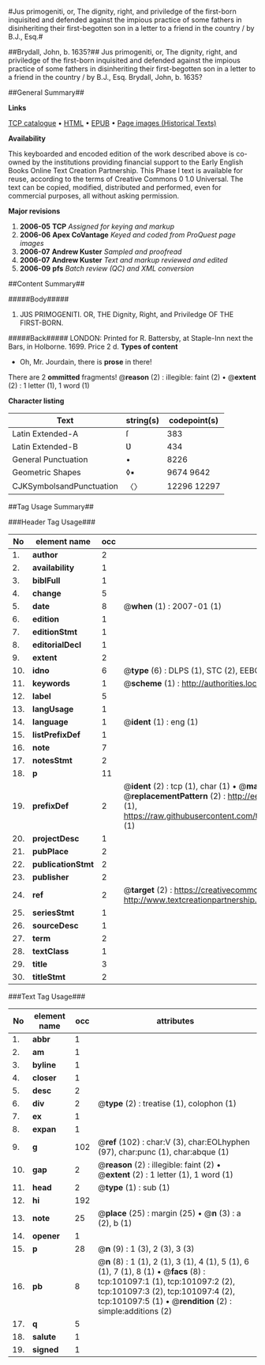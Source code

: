 #Jus primogeniti, or, The dignity, right, and priviledge of the first-born inquisited and defended against the impious practice of some fathers in disinheriting their first-begotten son in a letter to a friend in the country / by B.J., Esq.#

##Brydall, John, b. 1635?##
Jus primogeniti, or, The dignity, right, and priviledge of the first-born inquisited and defended against the impious practice of some fathers in disinheriting their first-begotten son in a letter to a friend in the country / by B.J., Esq.
Brydall, John, b. 1635?

##General Summary##

**Links**

[TCP catalogue](http://www.ota.ox.ac.uk/tcp/)  • 
[HTML](http://tei.it.ox.ac.uk/tcp/Texts-HTML/free/A29/A29948.html)  • 
[EPUB](http://tei.it.ox.ac.uk/tcp/Texts-EPUB/free/A29/A29948.epub) • 
[Page images (Historical Texts)](https://data.historicaltexts.jisc.ac.uk/view?pubId=eebo-13660050e&pageId=eebo-13660050e-101097-1)

**Availability**

This keyboarded and encoded edition of the
	       work described above is co-owned by the institutions
	       providing financial support to the Early English Books
	       Online Text Creation Partnership. This Phase I text is
	       available for reuse, according to the terms of Creative
	       Commons 0 1.0 Universal. The text can be copied,
	       modified, distributed and performed, even for
	       commercial purposes, all without asking permission.

**Major revisions**

1. __2006-05__ __TCP__ *Assigned for keying and markup*
1. __2006-06__ __Apex CoVantage__ *Keyed and coded from ProQuest page images*
1. __2006-07__ __Andrew Kuster__ *Sampled and proofread*
1. __2006-07__ __Andrew Kuster__ *Text and markup reviewed and edited*
1. __2006-09__ __pfs__ *Batch review (QC) and XML conversion*

##Content Summary##

#####Body#####

1. JƲS PRIMOGENITI.
OR, THE Dignity, Right, and Priviledge OF THE FIRST-BORN.

#####Back#####
LONDON: Printed for R. Battersby, at Staple-Inn next the Bars, in Holborne. 1699. Price 2 d.
**Types of content**

  * Oh, Mr. Jourdain, there is **prose** in there!

There are 2 **ommitted** fragments! 
 @__reason__ (2) : illegible: faint (2)  •  @__extent__ (2) : 1 letter (1), 1 word (1)

**Character listing**


|Text|string(s)|codepoint(s)|
|---|---|---|
|Latin Extended-A|ſ|383|
|Latin Extended-B|Ʋ|434|
|General Punctuation|•|8226|
|Geometric Shapes|◊▪|9674 9642|
|CJKSymbolsandPunctuation|〈〉|12296 12297|

##Tag Usage Summary##

###Header Tag Usage###

|No|element name|occ|attributes|
|---|---|---|---|
|1.|__author__|2||
|2.|__availability__|1||
|3.|__biblFull__|1||
|4.|__change__|5||
|5.|__date__|8| @__when__ (1) : 2007-01 (1)|
|6.|__edition__|1||
|7.|__editionStmt__|1||
|8.|__editorialDecl__|1||
|9.|__extent__|2||
|10.|__idno__|6| @__type__ (6) : DLPS (1), STC (2), EEBO-CITATION (1), OCLC (1), VID (1)|
|11.|__keywords__|1| @__scheme__ (1) : http://authorities.loc.gov/ (1)|
|12.|__label__|5||
|13.|__langUsage__|1||
|14.|__language__|1| @__ident__ (1) : eng (1)|
|15.|__listPrefixDef__|1||
|16.|__note__|7||
|17.|__notesStmt__|2||
|18.|__p__|11||
|19.|__prefixDef__|2| @__ident__ (2) : tcp (1), char (1)  •  @__matchPattern__ (2) : ([0-9\-]+):([0-9IVX]+) (1), (.+) (1)  •  @__replacementPattern__ (2) : http://eebo.chadwyck.com/downloadtiff?vid=$1&page=$2 (1), https://raw.githubusercontent.com/textcreationpartnership/Texts/master/tcpchars.xml#$1 (1)|
|20.|__projectDesc__|1||
|21.|__pubPlace__|2||
|22.|__publicationStmt__|2||
|23.|__publisher__|2||
|24.|__ref__|2| @__target__ (2) : https://creativecommons.org/publicdomain/zero/1.0/ (1), http://www.textcreationpartnership.org/docs/. (1)|
|25.|__seriesStmt__|1||
|26.|__sourceDesc__|1||
|27.|__term__|2||
|28.|__textClass__|1||
|29.|__title__|3||
|30.|__titleStmt__|2||


###Text Tag Usage###

|No|element name|occ|attributes|
|---|---|---|---|
|1.|__abbr__|1||
|2.|__am__|1||
|3.|__byline__|1||
|4.|__closer__|1||
|5.|__desc__|2||
|6.|__div__|2| @__type__ (2) : treatise (1), colophon (1)|
|7.|__ex__|1||
|8.|__expan__|1||
|9.|__g__|102| @__ref__ (102) : char:V (3), char:EOLhyphen (97), char:punc (1), char:abque (1)|
|10.|__gap__|2| @__reason__ (2) : illegible: faint (2)  •  @__extent__ (2) : 1 letter (1), 1 word (1)|
|11.|__head__|2| @__type__ (1) : sub (1)|
|12.|__hi__|192||
|13.|__note__|25| @__place__ (25) : margin (25)  •  @__n__ (3) : a (2), b (1)|
|14.|__opener__|1||
|15.|__p__|28| @__n__ (9) : 1 (3), 2 (3), 3 (3)|
|16.|__pb__|8| @__n__ (8) : 1 (1), 2 (1), 3 (1), 4 (1), 5 (1), 6 (1), 7 (1), 8 (1)  •  @__facs__ (8) : tcp:101097:1 (1), tcp:101097:2 (2), tcp:101097:3 (2), tcp:101097:4 (2), tcp:101097:5 (1)  •  @__rendition__ (2) : simple:additions (2)|
|17.|__q__|5||
|18.|__salute__|1||
|19.|__signed__|1||
